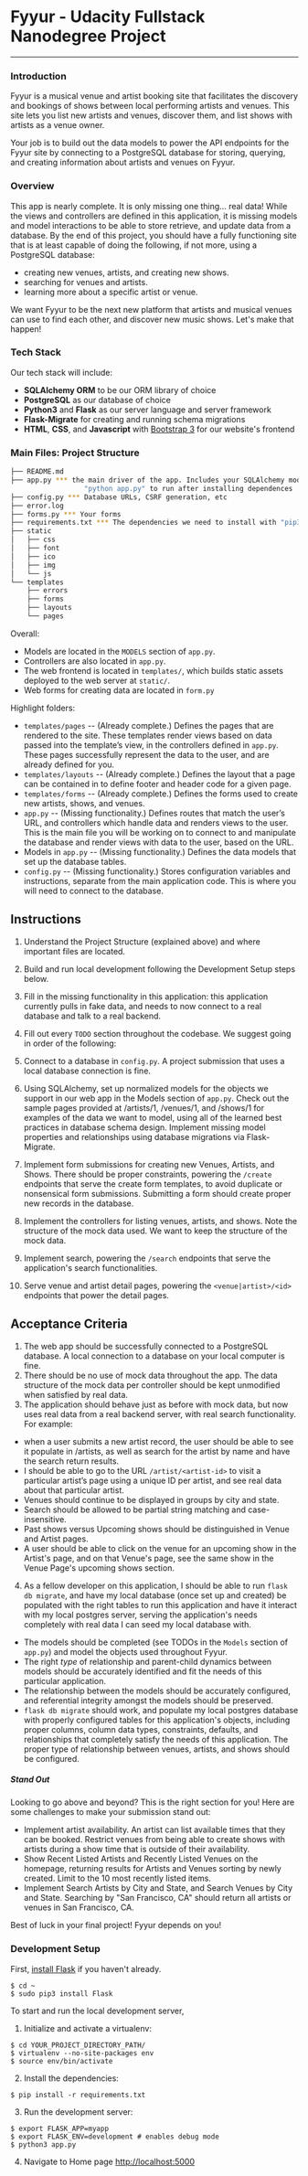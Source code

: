 # Fyyur - Udacity Fullstack Nanodegree Project

---

### Introduction

Fyyur is a musical venue and artist booking site that facilitates the discovery and bookings of shows between local performing artists and venues. This site lets you list new artists and venues, discover them, and list shows with artists as a venue owner.

Your job is to build out the data models to power the API endpoints for the Fyyur site by connecting to a PostgreSQL database for storing, querying, and creating information about artists and venues on Fyyur.

### Overview

This app is nearly complete. It is only missing one thing… real data! While the views and controllers are defined in this application, it is missing models and model interactions to be able to store retrieve, and update data from a database. By the end of this project, you should have a fully functioning site that is at least capable of doing the following, if not more, using a PostgreSQL database:

- creating new venues, artists, and creating new shows.
- searching for venues and artists.
- learning more about a specific artist or venue.

We want Fyyur to be the next new platform that artists and musical venues can use to find each other, and discover new music shows. Let's make that happen!

### Tech Stack

Our tech stack will include:

- **SQLAlchemy ORM** to be our ORM library of choice
- **PostgreSQL** as our database of choice
- **Python3** and **Flask** as our server language and server framework
- **Flask-Migrate** for creating and running schema migrations
- **HTML**, **CSS**, and **Javascript** with [Bootstrap 3](https://getbootstrap.com/docs/3.4/customize/) for our website's frontend

### Main Files: Project Structure

```sh
├── README.md
├── app.py *** the main driver of the app. Includes your SQLAlchemy models.
                  "python app.py" to run after installing dependences
├── config.py *** Database URLs, CSRF generation, etc
├── error.log
├── forms.py *** Your forms
├── requirements.txt *** The dependencies we need to install with "pip3 install -r requirements.txt"
├── static
│   ├── css
│   ├── font
│   ├── ico
│   ├── img
│   └── js
└── templates
    ├── errors
    ├── forms
    ├── layouts
    └── pages
```

Overall:

- Models are located in the `MODELS` section of `app.py`.
- Controllers are also located in `app.py`.
- The web frontend is located in `templates/`, which builds static assets deployed to the web server at `static/`.
- Web forms for creating data are located in `form.py`

Highlight folders:

- `templates/pages` -- (Already complete.) Defines the pages that are rendered to the site. These templates render views based on data passed into the template’s view, in the controllers defined in `app.py`. These pages successfully represent the data to the user, and are already defined for you.
- `templates/layouts` -- (Already complete.) Defines the layout that a page can be contained in to define footer and header code for a given page.
- `templates/forms` -- (Already complete.) Defines the forms used to create new artists, shows, and venues.
- `app.py` -- (Missing functionality.) Defines routes that match the user’s URL, and controllers which handle data and renders views to the user. This is the main file you will be working on to connect to and manipulate the database and render views with data to the user, based on the URL.
- Models in `app.py` -- (Missing functionality.) Defines the data models that set up the database tables.
- `config.py` -- (Missing functionality.) Stores configuration variables and instructions, separate from the main application code. This is where you will need to connect to the database.

## Instructions

1. Understand the Project Structure (explained above) and where important files are located.
2. Build and run local development following the Development Setup steps below.
3. Fill in the missing functionality in this application: this application currently pulls in fake data, and needs to now connect to a real database and talk to a real backend.
4. Fill out every `TODO` section throughout the codebase. We suggest going in order of the following:

5. Connect to a database in `config.py`. A project submission that uses a local database connection is fine.
6. Using SQLAlchemy, set up normalized models for the objects we support in our web app in the Models section of `app.py`. Check out the sample pages provided at /artists/1, /venues/1, and /shows/1 for examples of the data we want to model, using all of the learned best practices in database schema design. Implement missing model properties and relationships using database migrations via Flask-Migrate.
7. Implement form submissions for creating new Venues, Artists, and Shows. There should be proper constraints, powering the `/create` endpoints that serve the create form templates, to avoid duplicate or nonsensical form submissions. Submitting a form should create proper new records in the database.
8. Implement the controllers for listing venues, artists, and shows. Note the structure of the mock data used. We want to keep the structure of the mock data.
9. Implement search, powering the `/search` endpoints that serve the application's search functionalities.
10. Serve venue and artist detail pages, powering the `<venue|artist>/<id>` endpoints that power the detail pages.

## Acceptance Criteria

1. The web app should be successfully connected to a PostgreSQL database. A local connection to a database on your local computer is fine.
2. There should be no use of mock data throughout the app. The data structure of the mock data per controller should be kept unmodified when satisfied by real data.
3. The application should behave just as before with mock data, but now uses real data from a real backend server, with real search functionality. For example:

- when a user submits a new artist record, the user should be able to see it populate in /artists, as well as search for the artist by name and have the search return results.
- I should be able to go to the URL `/artist/<artist-id>` to visit a particular artist’s page using a unique ID per artist, and see real data about that particular artist.
- Venues should continue to be displayed in groups by city and state.
- Search should be allowed to be partial string matching and case-insensitive.
- Past shows versus Upcoming shows should be distinguished in Venue and Artist pages.
- A user should be able to click on the venue for an upcoming show in the Artist's page, and on that Venue's page, see the same show in the Venue Page's upcoming shows section.

4. As a fellow developer on this application, I should be able to run `flask db migrate`, and have my local database (once set up and created) be populated with the right tables to run this application and have it interact with my local postgres server, serving the application's needs completely with real data I can seed my local database with.

- The models should be completed (see TODOs in the `Models` section of `app.py`) and model the objects used throughout Fyyur.
- The right _type_ of relationship and parent-child dynamics between models should be accurately identified and fit the needs of this particular application.
- The relationship between the models should be accurately configured, and referential integrity amongst the models should be preserved.
- `flask db migrate` should work, and populate my local postgres database with properly configured tables for this application's objects, including proper columns, column data types, constraints, defaults, and relationships that completely satisfy the needs of this application. The proper type of relationship between venues, artists, and shows should be configured.

##### Stand Out

Looking to go above and beyond? This is the right section for you! Here are some challenges to make your submission stand out:

- Implement artist availability. An artist can list available times that they can be booked. Restrict venues from being able to create shows with artists during a show time that is outside of their availability.
- Show Recent Listed Artists and Recently Listed Venues on the homepage, returning results for Artists and Venues sorting by newly created. Limit to the 10 most recently listed items.
- Implement Search Artists by City and State, and Search Venues by City and State. Searching by "San Francisco, CA" should return all artists or venues in San Francisco, CA.

Best of luck in your final project! Fyyur depends on you!

### Development Setup

First, [install Flask](http://flask.pocoo.org/docs/1.0/installation/#install-flask) if you haven't already.

```
$ cd ~
$ sudo pip3 install Flask
```

To start and run the local development server,

1. Initialize and activate a virtualenv:

```
$ cd YOUR_PROJECT_DIRECTORY_PATH/
$ virtualenv --no-site-packages env
$ source env/bin/activate
```

2. Install the dependencies:

```
$ pip install -r requirements.txt
```

3. Run the development server:

```
$ export FLASK_APP=myapp
$ export FLASK_ENV=development # enables debug mode
$ python3 app.py
```

4. Navigate to Home page [http://localhost:5000](http://localhost:5000)
